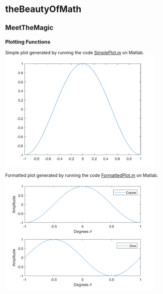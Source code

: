 # theBeautyOfMath

## MeetTheMagic

### Plotting Functions
Simple plot generated by running the code 
[SimplePlot.m](https://github.com/theBeautyOfMath/MeetTheMagic/blob/master/plotFunctions/SimplePlot.m) on Matlab.
<img src="/plotFunctions/SimplePlot.png" width="480">

Formatted plot generated by running the code 
[FormattedPlot.m](https://github.com/theBeautyOfMath/MeetTheMagic/blob/master/plotFunctions/FormattedPlot.m) on Matlab.
<img src="/plotFunctions/FormattedPlot.png" width="480">
